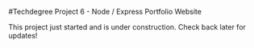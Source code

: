 #Techdegree Project 6 - Node / Express Portfolio Website

This project just started and is under construction. Check back later for updates!
